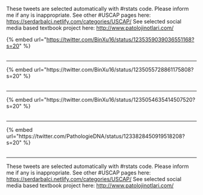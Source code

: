 

These tweets are selected automatically with #rstats code. Please inform me if any is inappropriate.
See other #USCAP pages here: https://serdarbalci.netlify.com/categories/USCAP/ 
See selected social media based textbook project here: http://www.patolojinotlari.com/

{% embed url="https://twitter.com/BinXu16/status/1235359039036551168?s=20" %}<br>
<br>
<hr>
{% embed url="https://twitter.com/BinXu16/status/1235055728861175808?s=20" %}<br>
<br>
<hr>
{% embed url="https://twitter.com/BinXu16/status/1235054635414507520?s=20" %}<br>
<br>
<hr>
{% embed url="https://twitter.com/PathologieDNA/status/1233828450919518208?s=20" %}<br>
<br>
<hr>


These tweets are selected automatically with #rstats code. Please inform me if any is inappropriate.
See other #USCAP pages here: https://serdarbalci.netlify.com/categories/USCAP/ 
See selected social media based textbook project here: http://www.patolojinotlari.com/
